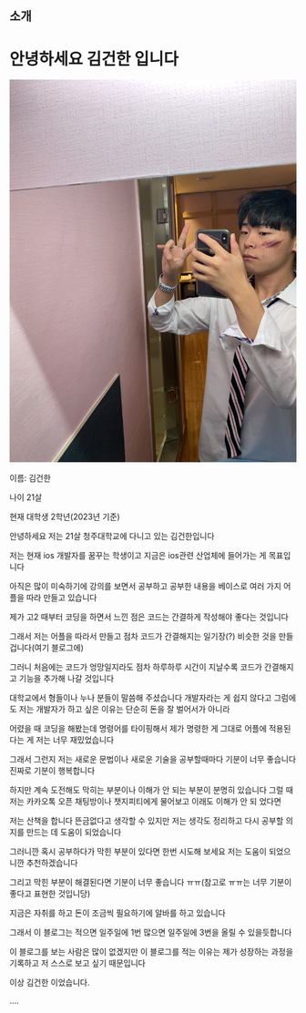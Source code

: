 
소개
----

# 안녕하세요 김건한 입니다
![IMG_2183](../images/2023-05-01-first/IMG_2183.jpeg)

이름: 김건한

나이 21살

현재 대학생 2학년(2023년 기준)

안녕하세요 저는 21살 청주대학교에 다니고 있는 김건한입니다

저는 현재 ios 개발자를 꿈꾸는 학생이고 지금은 ios관련 산업체에 들어가는 게 목표입니다

아직은 많이 미숙하기에 강의를 보면서 공부하고 공부한 내용을 베이스로 여러 가지 어플을 따라 만들고 있습니다

제가 고2 때부터 코딩을 하면서 느낀 점은 코드는 간결하게 작성해야 좋다는 것입니다

그래서 저는 어플을 따라서 만들고 점차 코드가 간결해지는 일기장(?) 비슷한 것을 만들 겁니다(여기 블로그에)

그러니 처음에는 코드가 엉망일지라도 점차 하루하루 시간이 지날수록 코드가 간결해지고 기능을 추가해 나갈 것입니다

대학교에서 형들이나 누나 분들이 말씀해 주셨습니다 개발자라는 게 쉽지 않다고 그럼에도 저는 개발자가 하고 싶은 이유는 단순히 돈을 잘 벌어서가 아니라 

어렸을 때 코딩을 해봤는데 명령어를 타이핑해서 제가 명령한 게 그대로 어플에 적용된다는 게 저는 너무 재밌었습니다

그래서 그런지 저는 새로운 문법이나 새로운 기술을 공부할때마다 기분이 너무 좋습니다 진짜로 기분이 행복합니다

하지만 계속 도전해도 막히는 부분이나 이해가 안 되는 부분이 분명히 있습니다 그럴 때 저는 카카오톡 오픈 채팅방이나 챗지피티에게 물어보고 이래도 이해가 안 되 었다면

저는 산책을 합니다 뜬금없다고 생각할 수 있지만 저는 생각도 정리하고 다시 공부할 의지를 만드는 데 도움이 되었습니다

그러니깐 혹시 공부하다가 막힌 부분이 있다면 한번 시도해 보세요 저는 도움이 되었으니깐 추천하겠습니다

그리고 막힌 부분이 해결된다면 기분이 너무 좋습니다 ㅠㅠ(참고로 ㅠㅠ는 너무 기분이 좋다고 표현한 것입니당)

지금은 자취를 하고 돈이 조금씩 필요하기에 알바를 하고 있습니다

그래서 이 블로그는 적으면 일주일에 1번 많으면 일주일에 3번을 올릴 수 있을듯합니다 

이 블로그를 보는 사람은 많이 없겠지만 이 블로그를 적는 이유는 제가 성장하는 과정을 기록하고 저 스스로 보고 싶기 때문입니다

이상 김건한 이었습니다.

....





